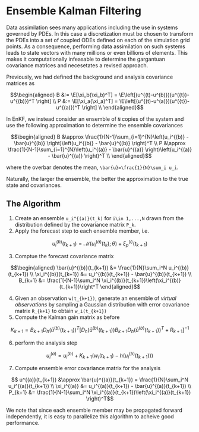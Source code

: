 # Ensemble Kalman Filtering 

Data assimilation sees many applications including the use in systems governed by PDEs. In this case a discretization must be chosen to transform the PDEs into a set of coupled ODEs defined on each of the simulation grid points. As a consequence, performing data assimilation on such systems leads to state vectors with many millions or even billions of elements. This makes it computationally infeasable to determine the gargantuan covariance matrices and necesetates a revised approach. 

Previously, we had defined the background and analysis covariance matrices as 
```math
\begin{aligned}
    B &:= \E[\xi_b(\xi_b)^T] = \E\left[(u^{(t)-u^(b)})(u^({t})-u^{(b)})^T \right] \\
    P &:= \E[\xi_a(\xi_a)^T] = \E\left[(u^{(t)-u^(a)})(u^({t})-u^{(a)})^T \right] \\
\end{aligned}
```

In EnKF, we instead consider an ensemble of ``N`` copies of the system and use the following approximation to determine the ensemble covariances 
```math
\begin{aligned}
    B &\approx \frac{1}{N-1}\sum_{i=1}^{N}\left(u_i^{(b)} - \bar{u}^{(b)} \right)\left(u_i^{(b)} - \bar{u}^{(b)} \right)^T \\ 
    P &\approx \frac{1}{N-1}\sum_{i=1}^{N}\left(u_i^{(a)} - \bar{u}^{(a)} \right)\left(u_i^{(a)} - \bar{u}^{(a)} \right)^T \\ 
\end{aligned}
```
where the overbar denotes the mean, ``\bar{u}=\frac{1}{N}\sum_i u_i``. 

Naturally, the larger the ensemble, the better the approximation to the true state and covariances. 

##  The Algorithm 
1. Create an ensemble ``u_i^{(a)}(t_k)`` for ``i\in 1,...,N`` drawn from the distribution defined by the covariance matrix ``P_k``. 
2. Apply the forecast step to each ensemble member, i.e. 
```math
u_i^{(b)}(t_{k+1}) = \mathcal{M}(u_i^{(a)}(t_k); \theta) + \xi_p^{(i)}(t_{k+1})
```
3. Comptue the forecast covariance matrix 
```math
\begin{aligned}
    \bar{u}^{(b)}(t_{k+1}) &= \frac{1}{N}\sum_i^N u_i^{(b)}(t_{k+1}) \\ 
    \xi_i^{(b)}(t_{k+1}) &= u_i^{(b)}(t_{k+1}) - \bar{u}^{(b)}(t_{k+1}) \\ 
    B_{k+1} &= \frac{1}{N-1}\sum_i^N \xi_i^{(b)}(t_{k+1})\left(\xi_i^{(b)}(t_{k+1})\right^T
\end{aligned}
```
4. Given an observation ``w(t_{k+1})``, generate an ensemble of *virtual observations* by sampling a Gaussian distribution with error covariance matrix ``R_{k+1}`` to obtain ``w_i(t_{k+1})``
5. Compute the Kalman gain matrix as before 
```math
K_{k+1} = B_{k+1}D_h(\bar{u}^{(b)}(t_{k+1}))^T\left[D_h(\bar{u}^{(b)}(t_{k+1}))B_{k+1}D_h(\bar{u}^{(b)}(t_{k+1}))^T + R_{k+1} \right]^{-1}
```
6. perform the analysis step 
```math
u_i^{(a)} = u_i^{(b)} + K_{k+1}\left(w_i(t_{k+1}) - h(u_i^{(b)}(t_{k+1})) \right)
```
7. Compute ensemble error covariance matrix for the analysis 
```math
    u^{(a)}(t_{k+1}) &\approx \bar{u}^{(a)}(t_{k+1}) = \frac{1}{N}\sum_i^N u_i^{(a)}(t_{k+1}) \\ 
    \xi_i^{(a)} &= u_i^{(a)}(t_{k+1}) - \bar{u}^{(a)}(t_{k+1}) \\ 
    P_{k+1} &= \frac{1}{N-1}\sum_i^N \xi_i^{(a)}(t_{k+1})\left(\xi_i^{(a)}(t_{k+1}) \right)^T
```

We note that since each ensemble member may be propagated forward independently, it is easy to parallelize this algorithm to acheive good performance. 
